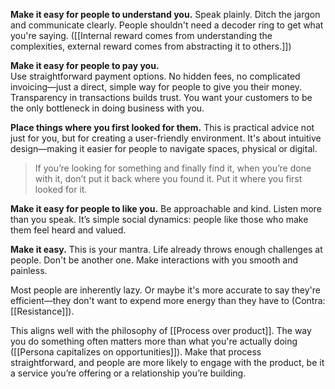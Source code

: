 **Make it easy for people to understand you.** Speak plainly. Ditch the jargon and communicate clearly. People shouldn't need a decoder ring to get what you're saying. ([[Internal reward comes from understanding the complexities, external reward comes from abstracting it to others.]])

**Make it easy for people to pay you.**  
Use straightforward payment options. No hidden fees, no complicated invoicing—just a direct, simple way for people to give you their money. Transparency in transactions builds trust. You want your customers to be the only bottleneck in doing business with you. 

**Place things where you first looked for them.** This is practical advice not just for you, but for creating a user-friendly environment. It's about intuitive design—making it easier for people to navigate spaces, physical or digital.

>If you’re looking for something and finally find it, when you’re done with it, don’t put it back where you found it. Put it where you first looked for it.

**Make it easy for people to like you.**  Be approachable and kind. Listen more than you speak. It’s simple social dynamics: people like those who make them feel heard and valued.

**Make it easy.** This is your mantra. Life already throws enough challenges at people. Don't be another one. Make interactions with you smooth and painless.

Most people are inherently lazy. Or maybe it's more accurate to say they're efficient—they don't want to expend more energy than they have to (Contra: [[Resistance]]).

This aligns well with the philosophy of [[Process over product]]. The way you do something often matters more than what you're actually doing ([[Persona capitalizes on opportunities]]). Make that process straightforward, and people are more likely to engage with the product, be it a service you’re offering or a relationship you’re building.